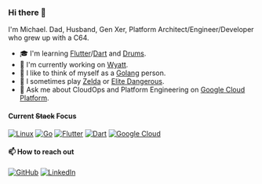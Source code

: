 ### Hi there 👋

I'm Michael. Dad, Husband, Gen Xer, Platform Architect/Engineer/Developer who grew up with a C64.
- 🎓 I'm learning [Flutter](https://flutter.dev/)/[Dart](https://dart.dev/) and [Drums](https://www.drumeo.com/).
- 👷 I'm currently working on [Wyatt](https://github.com/m5lk3n/wyatt/).
- 🌱 I like to think of myself as a [Golang](https://go.dev/) person.
- 🚀 I sometimes play [Zelda](https://zelda.nintendo.com/) or [Elite Dangerous](https://www.elitedangerous.com/).
- 💬 Ask me about CloudOps and Platform Engineering on [Google Cloud Platform](https://cloud.google.com/).

#### Current ~~Stack~~ Focus

[![Linux](https://img.shields.io/badge/Linux-FCC624?logo=linux&logoColor=black)](#)
[![Go](https://img.shields.io/badge/Go-%2300ADD8.svg?&logo=go&logoColor=white)](#)
[![Flutter](https://img.shields.io/badge/Flutter-02569B?logo=flutter&logoColor=fff)](#)
[![Dart](https://img.shields.io/badge/Dart-%230175C2.svg?logo=dart&logoColor=white)](#)
[![Google Cloud](https://img.shields.io/badge/Google%20Cloud-%234285F4.svg?logo=google-cloud&logoColor=white)](#)

#### 📫 How to reach out

[![GitHub](https://img.shields.io/badge/GitHub-%23121011.svg?logo=github&logoColor=white)](https://github.com/m5lk3n/)
[![LinkedIn](https://custom-icon-badges.demolab.com/badge/LinkedIn-0A66C2?logo=linkedin-white&logoColor=fff)](https://www.linkedin.com/in/m5lk3n/)
